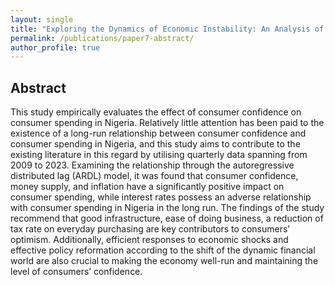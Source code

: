 ```yaml
---
layout: single
title: "Exploring the Dynamics of Economic Instability: An Analysis of the Interplay between Consumer Spending, Consumer Confidence, and Macroeconomic Factors."
permalink: /publications/paper7-abstract/
author_profile: true
---
```



## Abstract

This study empirically evaluates the effect of consumer confidence on consumer spending in Nigeria. Relatively little attention has been paid to the existence of a long-run relationship between consumer confidence and consumer spending in Nigeria, and this study aims to contribute to the existing literature in this regard by utilising quarterly data spanning from 2009 to 2023. Examining the relationship through the autoregressive distributed lag (ARDL) model, it was found that consumer confidence, money supply, and inflation have a significantly positive impact on consumer spending, while interest rates possess an adverse relationship with consumer spending in Nigeria in the long run. The findings of the study recommend that good infrastructure, ease of doing business, a reduction of tax rate on everyday purchasing are key contributors to consumers’ optimism. Additionally, efficient responses to economic shocks and effective policy reformation according to the shift of the dynamic financial world are also crucial to making the economy well-run and maintaining the level of consumers’ confidence. 
